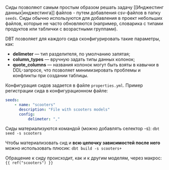 Сиды позволяют самым простым образом решать задачу [[Инджестинг данных|инджестинга]] файлов - путем добавления csv-файлов в папку `seeds`. Сиды обычно используются для добавления в проект небольших файлов, которые не часто обновляются (например, словарика с типами продуктов или таблички с возрастными группами).

DBT позволяет для каждого сида сконфигурировать такие параметры, как:
- **delimeter** — тип разделителя, по умолчанию запятая;
- **column_types** — вручную задать типы данных колонок;
- **quote_columns** — названия колонок могут быть взяты в кавычки в DDL-запросе, что позволяет минимизировать проблемы и конфликты при создании таблицы.

Конфигурация сидов задается в файле `properties.yml`.
Пример регистрации сида в конфигурационном файле:
```yml
seeds:
	- name: "scooters"
	  description: "File with scooters models"
	  config:
		  delimeter: ","
```


Сиды материализуются командой (можно добавлять селектор -s):
`dbt seed -s scooters`

 Чтобы материализовать сид и **всю цепочку зависимостей после него** можно использовать плюсик:
`dbt build -s scooters+`

Обращение к сиду происходит, как и к другим моделям, через макрос:
`{{ ref("scooters") }}`



